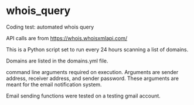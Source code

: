# whois_query
Coding test: automated whois query

API calls are from https://whois.whoisxmlapi.com/ 

This is a Python script set to run every 24 hours scanning a list of domains. 

Domains are listed in the domains.yml file. 

command line arguments required on execution. Arguments are sender address, receiver address, and sender password. These arguments are meant for the email notification system. 

Email sending functions were tested on a testing gmail account.